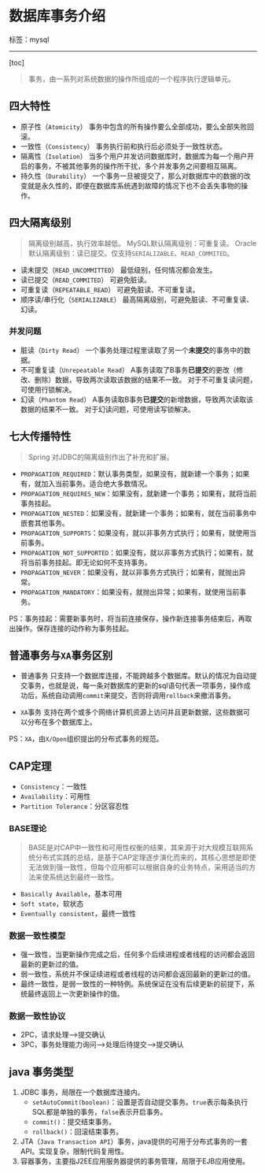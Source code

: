 ﻿# 数据库事务介绍

标签：mysql

---

[toc]


> 事务，由一系列对系统数据的操作所组成的一个程序执行逻辑单元。

## 四大特性

- 原子性（`Atomicity`）
    事务中包含的所有操作要么全部成功，要么全部失败回滚。
- 一致性（`Consistency`）
    事务执行前和执行后必须处于一致性状态。
- 隔离性（`Isolation`）
    当多个用户并发访问数据库时，数据库为每一个用户开启的事务，不被其他事务的操作所干扰，多个并发事务之间要相互隔离。
- 持久性（`Durability`）
    一个事务一旦被提交了，那么对数据库中的数据的改变就是永久性的，即便在数据库系统遇到故障的情况下也不会丢失事物的操作。
    
## 四大隔离级别

> 隔离级别越高，执行效率越低。
> MySQL默认隔离级别：可重复读。
> Oracle默认隔离级别：读已提交。仅支持`SERIALIZABLE`、`READ_COMMITED`。

- 读未提交（`READ_UNCOMMITTED`）
    最低级别，任何情况都会发生。
- 读已提交（`READ_COMMITED`）
    可避免脏读。
- 可重复读（`REPEATABLE_READ`）
    可避免脏读、不可重复读。
- 顺序读/串行化（`SERIALIZABLE`）
    最高隔离级别，可避免脏读、不可重复读、幻读。

### 并发问题

- 脏读（`Dirty Read`）
    一个事务处理过程里读取了另一个**未提交**的事务中的数据。
- 不可重复读（`Unrepeatable Read`）
    A事务读取了B事务**已提交**的更改（修改、删除）数据，导致两次读取该数据的结果不一致。
    对于不可重复读问题，可使用行锁解决。
- 幻读（`Phantom Read`）
    A事务读取B事务**已提交**的新增数据，导致两次读取该数据的结果不一致。
    对于幻读问题，可使用读写锁解决。

## 七大传播特性

> Spring 对JDBC的隔离级别作出了补充和扩展。

- `PROPAGATION_REQUIRED`：默认事务类型，如果没有，就新建一个事务；如果有，就加入当前事务。适合绝大多数情况。
- `PROPAGATION_REQUIRES_NEW`：如果没有，就新建一个事务；如果有，就将当前事务挂起。
- `PROPAGATION_NESTED`：如果没有，就新建一个事务；如果有，就在当前事务中嵌套其他事务。
- `PROPAGATION_SUPPORTS`：如果没有，就以非事务方式执行；如果有，就使用当前事务。
- `PROPAGATION_NOT_SUPPORTED`：如果没有，就以非事务方式执行；如果有，就将当前事务挂起。即无论如何不支持事务。
- `PROPAGATION_NEVER`：如果没有，就以非事务方式执行；如果有，就抛出异常。
- `PROPAGATION_MANDATORY`：如果没有，就抛出异常；如果有，就使用当前事务。

PS：事务挂起：需要新事务时，将当前连接保存，操作新连接事务结束后，再取出操作。保存连接的动作称为事务挂起。

## 普通事务与`XA`事务区别

- 普通事务
只支持一个数据库连接，不能跨越多个数据库。默认的情况为自动提交事务，也就是说，每一条对数据库的更新的sql语句代表一项事务，操作成功后，系统自动调用`commit`来提交，否则将调用`rollback`来撤消事务。

- `XA`事务
支持在两个或多个网络计算机资源上访问并且更新数据，这些数据可以分布在多个数据库上。

PS：`XA`，由`X/Open`组织提出的分布式事务的规范。

## CAP定理

- `Consistency`：一致性
- `Availability`：可用性
- `Partition Tolerance`：分区容忍性

### BASE理论
> BASE是对CAP中一致性和可用性权衡的结果，其来源于对大规模互联网系统分布式实践的总结，是基于CAP定理逐步演化而来的，其核心思想是即使无法做到强一致性，但每个应用都可以根据自身的业务特点，采用适当的方法来使系统达到最终一致性。

- `Basically Available`，基本可用
- `Soft state`，软状态
- `Eventually consistent`，最终一致性

### 数据一致性模型

- 强一致性，当更新操作完成之后，任何多个后续进程或者线程的访问都会返回最新的更新过的值。
- 弱一致性，系统并不保证续进程或者线程的访问都会返回最新的更新过的值。
- 最终一致性，是弱一致性的一种特例。系统保证在没有后续更新的前提下，系统最终返回上一次更新操作的值。

### 数据一致性协议

- 2PC，请求处理-->提交确认
- 3PC，事务处理能力询问-->处理后待提交-->提交确认

## java 事务类型

1. JDBC 事务，局限在一个数据库连接内。
    - `setAutoCommit(boolean)`：设置是否自动提交事务。`true`表示每条执行SQL都是单独的事务，`false`表示开启事务。
    - `commit()`：提交结束事务。
    - `rollback()`：回滚结束事务。
1. JTA（`Java Transaction API`）事务，java提供的可用于分布式事务的一套API。实现复杂，限制代码复用性。
1. 容器事务，主要指J2EE应用服务器提供的事务管理，局限于EJB应用使用。
